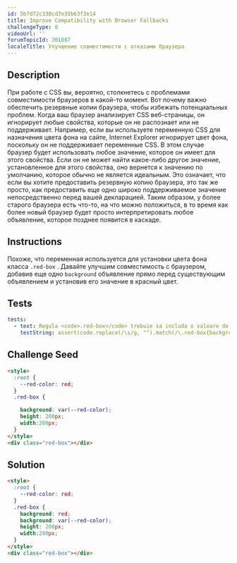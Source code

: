 ```yaml
---
id: 5b7d72c338cd7e35b63f3e14
title: Improve Compatibility with Browser Fallbacks
challengeType: 0
videoUrl: ''
forumTopicId: 301087
localeTitle: Улучшение совместимости с отказами браузера
---
```


## Description
<section id='description'>
При работе с CSS вы, вероятно, столкнетесь с проблемами совместимости браузеров в какой-то момент. Вот почему важно обеспечить резервные копии браузера, чтобы избежать потенциальных проблем. Когда ваш браузер анализирует CSS веб-страницы, он игнорирует любые свойства, которые он не распознает или не поддерживает. Например, если вы используете переменную CSS для назначения цвета фона на сайте, Internet Explorer игнорирует цвет фона, поскольку он не поддерживает переменные CSS. В этом случае браузер будет использовать любое значение, которое он имеет для этого свойства. Если он не может найти какое-либо другое значение, установленное для этого свойства, оно вернется к значению по умолчанию, которое обычно не является идеальным. Это означает, что если вы хотите предоставить резервную копию браузера, это так же просто, как предоставить еще одно широко поддерживаемое значение непосредственно перед вашей декларацией. Таким образом, у более старого браузера есть что-то, на что можно положиться, в то время как более новый браузер будет просто интерпретировать любое объявление, которое позднее появится в каскаде.
</section>

## Instructions
<section id='instructions'>
Похоже, что переменная используется для установки цвета фона класса <code>.red-box</code> . Давайте улучшим совместимость с браузером, добавив еще одно <code>background</code> объявление прямо перед существующим объявлением и установив его значение в красный цвет.
</section>

## Tests
<section id='tests'>

```yml
tests:
  - text: Regula <code>.red-box</code> trebuie sa includa o valoare de rezerva (fallback value) cu proprietatea <code>background</code> pusa pe rosu(<code>red</code>) imediat mai sus de declaratia <code>background</code>.
    testString: assert(code.replace(/\s/g, "").match(/\.red-box{background:(red|#ff0000|#f00|rgb\(255,0,0\)|rgb\(100%,0%,0%\)|hsl\(0,100%,50%\));background:var\(--red-color\);height:200px;width:200px;}/gi));

```

</section>

## Challenge Seed
<section id='challengeSeed'>

<div id='html-seed'>

```html
<style>
  :root {
    --red-color: red;
  }
  .red-box {

    background: var(--red-color);
    height: 200px;
    width:200px;
  }
</style>
<div class="red-box"></div>

```

</div>

</section>

## Solution
<section id='solution'>

```html
<style>
  :root {
    --red-color: red;
  }
  .red-box {
    background: red;
    background: var(--red-color);
    height: 200px;
    width:200px;
  }
</style>
<div class="red-box"></div>
```

</section>
